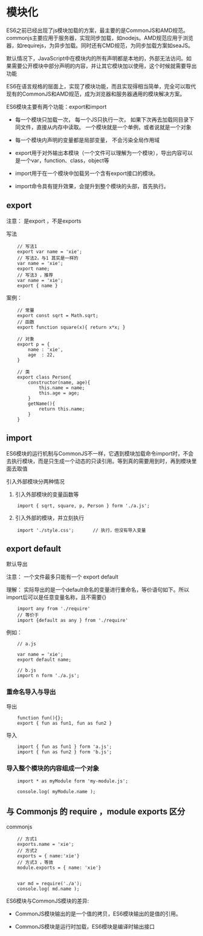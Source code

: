 

# 模块化

ES6之前已经出现了js模块加载的方案，最主要的是CommonJS和AMD规范。commonjs主要应用于服务器，实现同步加载，如nodejs。AMD规范应用于浏览器，如requirejs，为异步加载。同时还有CMD规范，为同步加载方案如seaJS。

默认情况下，JavaScript中在模块内的所有声明都是本地的，外部无法访问。如果需要公开模块中部分声明的内容，并让其它模块加以使用，这个时候就需要导出功能

ES6在语言规格的层面上，实现了模块功能，而且实现得相当简单，完全可以取代现有的CommonJS和AMD规范，成为浏览器和服务器通用的模块解决方案。

ES6模块主要有两个功能：export和import

- 每一个模块只加载一次， 每一个JS只执行一次， 如果下次再去加载同目录下同文件，直接从内存中读取。 一个模块就是一个单例，或者说就是一个对象

- 每一个模块内声明的变量都是局部变量， 不会污染全局作用域

- export用于对外输出本模块（一个文件可以理解为一个模块），导出内容可以是一个var，function、class，object等

- import用于在一个模块中加载另一个含有export接口的模块。

- import命令具有提升效果，会提升到整个模块的头部，首先执行。



## export 

注意： 是export ，不是exports

写法

```
	// 写法1
	export var name = 'xie';
	// 写法2，与1 其实是一样的
	var name = 'xie';
	export name;
	// 写法3 ，推荐
	var name = 'xie';
	export { name }
```

案例：

```
	// 常量
	export const sqrt = Math.sqrt;
	// 函数
	export function square(x){ return x*x; }

	// 对象
	export p = {
		name : 'xie',
		age  : 22,
	}

	// 类
	export class Person{
	 	constructor(name, age){
	    	this.name = name;
	    	this.age = age;
	    }
	    getName(){
	    	return this.name;
	    }
	}
```


## import

ES6模块的运行机制与CommonJS不一样，它遇到模块加载命令import时，不会去执行模块，而是只生成一个动态的只读引用。等到真的需要用到时，再到模块里面去取值

引入外部模块分两种情况

1. 引入外部模块的变量函数等
```
	import { sqrt, square, p, Person } form './a.js';
```
2. 引入外部的模块，并立刻执行

```
	import './style.css';		// 执行，但没有导入变量
```


## export default

默认导出

注意： 一个文件最多只能有一个 export default 

理解： 实际导出的是一个default命名的变量进行重命名，等价语句如下。所以import后可以是任意变量名称，且不需要{}

```
	import any from './require'
	// 等价于
	import {default as any } from './require'
```

例如：

```
	// a.js

	var name = 'xie';
    export default name; 

	// b.js
	import n form './a.js';
```


### 重命名导入与导出

导出

```
	function fun(){};
	export { fun as fun1, fun as fun2 }
```

导入

```
	import { fun as fun1 } form 'a.js';
	import { fun as fun2 } form 'b.js';

```


### 导入整个模块的内容组成一个对象

```
	import * as myModule form 'my-module.js';

	console.log( myModule.name );
```


## 与 Commonjs 的 require ，module exports 区分

commonjs

```
	// 方式1
	exports.name = 'xie';
	// 方式2
	exports = { name:'xie'}
	// 方式3 ，等效
	module.exports = { name: 'xie'}


	var md = require('./a');
	console.log( md.name );

```

ES6模块与CommonJS模块的差异:

- CommonJS模块输出的是一个值的拷贝，ES6模块输出的是值的引用。

- CommonJS模块是运行时加载，ES6模块是编译时输出接口
